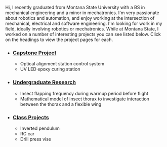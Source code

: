 Hi, I recently graduated from Montana State University with a BS in mechanical engineering and a minor in mechatronics. I'm very passionate about robotics and automation, and enjoy working at the intersection of mechanical, electrical and software engineering. I'm looking for work in my field, ideally involving robotics or mechatronics. While at Montana State, I worked on a number of interesting projects you can see listed below. Click on the headings to view the project pages for each.

- ### [Capstone Project](Rocket_Simulation/Rocket_Simulation.md)
  - Optical alignment station control system
  - UV LED epoxy curing station
- ### [Undergraduate Research](Rocket_Simulation/Rocket_Simulation.md)
  - Insect flapping frequency during warmup period before flight
  - Mathematical model of insect thorax to investigate interaction between the thorax and a flexible wing
- ### [Class Projects](Rocket_Simulation/Rocket_Simulation.md)
  - Inverted pendulum
  - RC car
  - Drill press vise
